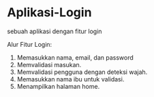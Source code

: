 # Aplikasi-Login
sebuah aplikasi dengan fitur login

Alur Fitur Login:  
  1. Memasukkan nama, email, dan password
  2. Memvalidasi masukan.
  3. Memvalidasi pengguna dengan deteksi wajah.
  4. Memasukkan nama ibu untuk validasi.
  5. Menampilkan halaman home.
